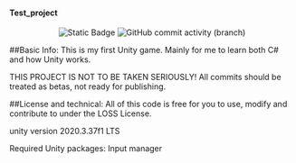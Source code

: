 #### Test_project

<p align="center">
  <img alt="Static Badge" src="https://img.shields.io/badge/License-LOSS-green">
  <img alt="GitHub commit activity (branch)" src="https://img.shields.io/github/commit-activity/t/firebadnofire/unity_test">
</p>

##Basic Info:
This is my first Unity game. Mainly for me to learn both C# and how Unity works.

THIS PROJECT IS NOT TO BE TAKEN SERIOUSLY! All commits should be treated as betas, not ready for publishing.

##License and technical:
All of this code is free for you to use, modify and contribute to under the LOSS License.

unity version 2020.3.37f1 LTS

Required Unity packages: Input manager


